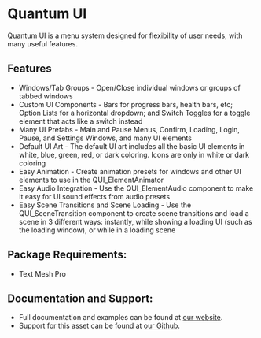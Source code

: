 # Quantum UI
Quantum UI is a menu system designed for flexibility of user needs, with many useful features.

Features
-----
 * Windows/Tab Groups - Open/Close individual windows or groups of tabbed windows
 * Custom UI Components - Bars for progress bars, health bars, etc; Option Lists for a horizontal dropdown; and Switch Toggles for a toggle element that acts like a switch instead
 * Many UI Prefabs - Main and Pause Menus, Confirm, Loading, Login, Pause, and Settings Windows, and many UI elements
 * Default UI Art - The default UI art includes all the basic UI elements in white, blue, green, red, or dark coloring. Icons are only in white or dark coloring
 * Easy Animation - Create animation presets for windows and other UI elements to use in the QUI_ElementAnimator
 * Easy Audio Integration - Use the QUI_ElementAudio component to make it easy for UI sound effects from audio presets
 * Easy Scene Transitions and Scene Loading - Use the QUI_SceneTransition component to create scene transitions and load a scene in 3 different ways: instantly, while showing a loading UI (such as the loading window), or while in a loading scene

Package Requirements:
-----
 * Text Mesh Pro

Documentation and Support:
-----
 * Full documentation and examples can be found at [our website](https://quantumtekhub.com/docs/quantumui/).
 * Support for this asset can be found at [our Github](https://github.com/QuantumTekSupport/SimpleMenu/issues).
